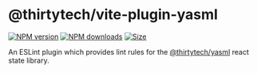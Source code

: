 # @thirtytech/vite-plugin-yasml

<a href="https://npmjs.org/package/@thirtytech/vite-plugin-yasml"><img alt="NPM version" src="https://img.shields.io/npm/v/@thirtytech/vite-plugin-yasml.svg?style=flat-square"></a>
<a href="https://npmjs.org/package/@thirtytech/vite-plugin-yasml"><img alt="NPM downloads" src="https://img.shields.io/npm/dm/@thirtytech/vite-plugin-yasml.svg?style=flat-square"></a>
<a href="https://unpkg.com/@thirtytech/vite-plugin-yasml"><img alt="Size" src="https://img.badgesize.io/https://unpkg.com/@thirtytech/vite-plugin-yasml?style=flat-square"></a>

An ESLint plugin which provides lint rules for the [@thirtytech/yasml](https://github.com/thirtytech/yasml) react state library.
